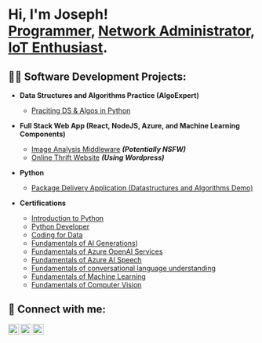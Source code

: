 <h1>Hi, I'm Joseph! <br/><a href="https://github.com/Darynjoseph">Programmer</a>, <a href="https://www.linkedin.com/Darynjoseph/">Network Administrator</a>, <a href="https://github.com/Darynjoseph"> IoT Enthusiast</a>.

<h2>👨‍💻 Software Development Projects:</h2>

- <b>Data Structures and Algorithms Practice (AlgoExpert)</b>
  - [Praciting DS & Algos in Python](https://github.com/Darynjoseph/Algorithms)
- <b>Full Stack Web App (React, NodeJS, Azure, and Machine Learning Components)</b>
  - [Image Analysis Middleware](https://github.com/Darynjoseph/Image-Analysis-Middleware) <b><i>(Potentially NSFW)</b></i>
  - [Online Thrift Website](http://worldtradeflow.unaux.com/?i=) <b><i>(Using Wordpress)</b></i>
- <b>Python</b>
  - [Package Delivery Application (Datastructures and Algorithms Demo)](https://github.com/Darynjoseph/Packet-Delivery-Application)
 
- <b>Certifications</b>
  - [Introduction to Python](https://www.sololearn.com/certificates/CC-YXALZ0IN)
  - [Python Developer](https://www.sololearn.com/certificates/CC-DQQQIU2E)
  - [Coding for Data](https://www.sololearn.com/certificates/CC-PENVPPB8)
  - [Fundamentals of AI Generations](https://learn.microsoft.com/api/achievements/share/en-us/JosephDaryn-8524/VKAX8CVM?sharingId=5BE421FCA2BCE79C))
  - [Fundamentals of Azure OpenAI Services](https://learn.microsoft.com/api/achievements/share/en-us/JosephDaryn-8524/FZH9LEMX?sharingId=5BE421FCA2BCE79C)
  - [Fundamentals of Azure AI Speech](https://learn.microsoft.com/api/achievements/share/en-us/JosephDaryn-8524/CW5JP6S9?sharingId=5BE421FCA2BCE79C)
  - [Fundamentals of conversational language understanding](https://learn.microsoft.com/api/achievements/share/en-us/JosephDaryn-8524/3X65BLTH?sharingId=5BE421FCA2BCE79C)
  - [Fundamentals of Machine Learning](https://learn.microsoft.com/api/achievements/share/en-us/JosephDaryn-8524/8R9GDD9W?sharingId=5BE421FCA2BCE79C)
  - [Fundamentals of Computer Vision](https://learn.microsoft.com/api/achievements/share/en-us/JosephDaryn-8524/EJ2ANB3P?sharingId=5BE421FCA2BCE79C)
<h2> 🤳 Connect with me:</h2>


[<img align="left" alt="JoshMadakor | Twitter" width="22px" src="https://cdn.jsdelivr.net/npm/simple-icons@v3/icons/twitter.svg" />][twitter]
[<img align="left" alt="JoshMadakor | LinkedIn" width="22px" src="https://cdn.jsdelivr.net/npm/simple-icons@v3/icons/linkedin.svg" />][linkedin]
[<img align="left" alt="JoshMadakor | Instagram" width="22px" src="https://cdn.jsdelivr.net/npm/simple-icons@v3/icons/instagram.svg" />][instagram]

[twitter]: https://twitter.com/Daryn_jayz/

[instagram]: https://www.instagram.com/daryn_jayz/
[linkedin]: https://www.linkedin.com/in/daryn-jay-a26b36254/

<!---
Darynjoseph/Darynjoseph is a ✨ special ✨ repository because its `README.md` (this file) appears on your GitHub profile.
You can click the Preview link to take a look at your changes.
--->
